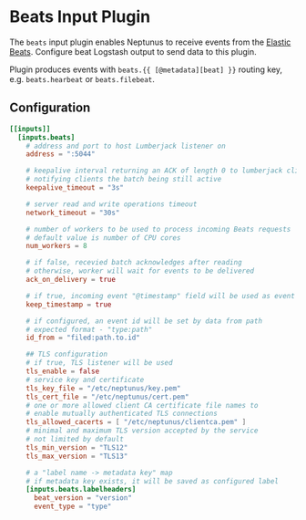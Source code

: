 # Beats Input Plugin

The `beats` input plugin enables Neptunus to receive events from the [Elastic Beats](https://www.elastic.co/beats). Configure beat Logstash output to send data to this plugin.

Plugin produces events with `beats.{{ [@metadata][beat] }}` routing key, e.g. `beats.hearbeat` or `beats.filebeat`.

## Configuration
```toml
[[inputs]]
  [inputs.beats]
    # address and port to host Lumberjack listener on
    address = ":5044"

    # keepalive interval returning an ACK of length 0 to lumberjack client, 
    # notifying clients the batch being still active
    keepalive_timeout = "3s"

    # server read and write operations timeout
    network_timeout = "30s"

    # number of workers to be used to process incoming Beats requests
    # default value is number of CPU cores
    num_workers = 8

    # if false, recevied batch acknowledges after reading
    # otherwise, worker will wait for events to be delivered
    ack_on_delivery = true

    # if true, incoming event "@timestamp" field will be used as event timestamp
    keep_timestamp = true

    # if configured, an event id will be set by data from path
    # expected format - "type:path"
    id_from = "filed:path.to.id"

    ## TLS configuration
    # if true, TLS listener will be used
    tls_enable = false
    # service key and certificate
    tls_key_file = "/etc/neptunus/key.pem"
    tls_cert_file = "/etc/neptunus/cert.pem"
    # one or more allowed client CA certificate file names to
    # enable mutually authenticated TLS connections
    tls_allowed_cacerts = [ "/etc/neptunus/clientca.pem" ]
    # minimal and maximum TLS version accepted by the service
    # not limited by default
    tls_min_version = "TLS12"
    tls_max_version = "TLS13"

    # a "label name -> metadata key" map
    # if metadata key exists, it will be saved as configured label
    [inputs.beats.labelheaders]
      beat_version = "version"
      event_type = "type"
```
